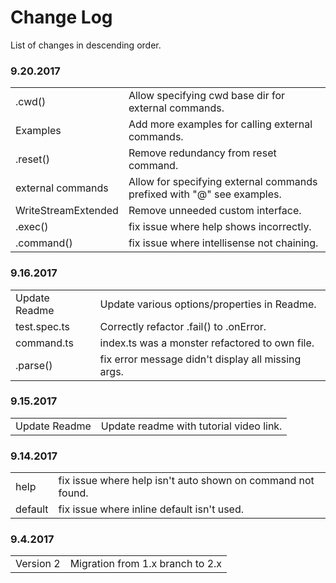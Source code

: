 # Change Log

List of changes in descending order.

### 9.20.2017

<table>
  <tr><td>.cwd()</td><td>Allow specifying cwd base dir for external commands.</td></tr>
  <tr><td>Examples</td><td>Add more examples for calling external commands.</td></tr>
  <tr><td>.reset()</td><td>Remove redundancy from reset command.</td></tr>
  <tr><td>external commands</td><td>Allow for specifying external commands prefixed with "@" see examples.</td></tr>
  <tr><td>WriteStreamExtended</td><td>Remove unneeded custom interface.</td></tr>
  <tr><td>.exec()</td><td>fix issue where help shows incorrectly.</td></tr>
  <tr><td>.command()</td><td>fix issue where intellisense not chaining.</td></tr>
</table>

### 9.16.2017

<table>
  <tr><td>Update Readme</td><td>Update various options/properties in Readme.</td></tr>
  <tr><td>test.spec.ts</td><td>Correctly refactor .fail() to .onError.</td></tr>
  <tr><td>command.ts</td><td>index.ts was a monster refactored to own file.</td></tr>
  <tr><td>.parse()</td><td>fix error message didn't display all missing args.</td></tr>
</table>

### 9.15.2017

<table>
  <tr><td>Update Readme</td><td>Update readme with tutorial video link.</td></tr>
</table>

### 9.14.2017

<table>
  <tr><td>help</td><td>fix issue where help isn't auto shown on command not found.</td></tr>
  <tr><td>default</td><td>fix issue where inline default isn't used.</td></tr>
</table>

### 9.4.2017

<table>
  <tr><td>Version 2</td><td>Migration from 1.x branch to 2.x</td></tr>
</table>